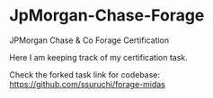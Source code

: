 # JpMorgan-Chase-Forage
JPMorgan Chase &amp; Co Forage Certification

Here I  am keeping track of my certification task.

Check the forked task link for codebase: https://github.com/ssuruchi/forage-midas
